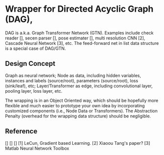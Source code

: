 # Wrapper for Directed Acyclic Graph (DAG), 

DAG is a.k.a. Graph Transformer Network (GTN). Examples include check 
reader [], secen parser [], pose estimater [], multi resolution CNN [2], 
Cascade Neural Network [3], etc. The feed-forward net in list data structure 
is a special case of DAG/GTN.

## Design Concept
Graph as neural network; Node as data, including hidden variables, 
instances and labels (source/root), parameters (source/root), loss 
(sink/leaf), etc; Layer/Transformer as edge, including convolutional layer, 
pooling layer, loss layer, etc. 

The wrapping is in an Object Oriented way, which should be hopefully more 
flexible and much easier to prototype your own idea by incorporating 
customized components (i.e., Node Data or Transformers). The Abstraction 
Penalty (overhead for the wrapping data structure) should be negligible.

## Reference
[]
[]
[]
[1] LeCun, Gradient based Learning.
[2] Xiaoou Tang's paper?
[3] Matlab Neural Network Toolbox